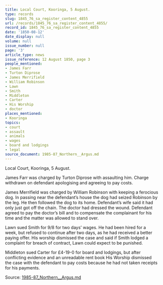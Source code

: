 ```yaml
---
title: Local Court, Kooringa, 5 August.
type: records
slug: 1845_76_sa_register_content_4855
url: /records/1845_76_sa_register_content_4855/
record_id: 1845_76_sa_register_content_4855
date: '1850-08-12'
date_display: null
volume: null
issue_number: null
page: '3'
article_type: news
issue_reference: 12 August 1850, page 3
people_mentioned:
- James Farr
- Turton Diprose
- James Merrifield
- William Robinson
- Lawn
- Smith
- Middleton
- Carter
- His Worship
- doctor
places_mentioned:
- Kooringa
topics:
- court
- assault
- animals
- wages
- board and lodgings
- legal
source_document: 1985-87_Northern__Argus.md
---
```


Local Court, Kooringa, 5 August.

James Farr was charged by Turton Diprose with assaulting him.  Charge withdrawn on defendant apologising and agreeing to pay costs.

James Merrifield was charged by William Robinson with keeping a ferocious dog.  In passing near the defendant’s house the dog had seized Robinson by the leg.  He then followed the dog to its home.  Defendant’s wife said it had only just got off the chain.  The doctor had dressed the wound.  Defendant agreed to pay the doctor’s bill and to compensate the complainant for his time and the matter was allowed to stand over.

Lawn sued Smith for 9/8 for two days’ wages.  He had been hired for a week, but refused to continue after two days, as he had received a better paying offer.  His worship dismissed the case and said if Smith lodged a complaint for breach of contract, Lawn could expect to be punished.

Middleton sued Carter for £4-19-0 for board and lodgings, but after conflicting evidence and an unreadable rent book His Worship dismissed the case with the defendant to pay costs because he had not taken receipts for his payments.

Source: [1985-87_Northern__Argus.md](/downloads/markdown/1985-87_Northern__Argus.md)
